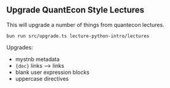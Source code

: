 ## Upgrade QuantEcon Style Lectures

This will upgrade a number of things from quantecon lectures.

```
bun run src/upgrade.ts lecture-python-intro/lectures
```

Upgrades:

- mystnb metadata
- `{doc}` links --> links
- blank user expression blocks
- uppercase directives
